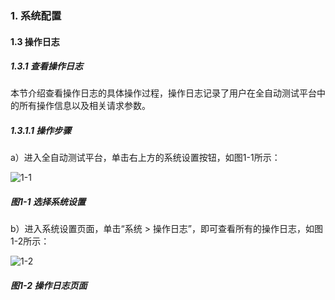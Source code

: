 ### 1. 系统配置

#### 1.3 操作日志

##### 1.3.1 查看操作日志

本节介绍查看操作日志的具体操作过程，操作日志记录了用户在全自动测试平台中的所有操作信息以及相关请求参数。

##### 1.3.1.1 操作步骤

a）进入全自动测试平台，单击右上方的系统设置按钮，如图1-1所示：

![1-1](https://www.feisuanyz.com/fstest/xtpz/log/caozuorizi_1.png)

##### 图1-1 选择系统设置

b）进入系统设置页面，单击“系统 > 操作日志”，即可查看所有的操作日志，如图1-2所示：

![1-2](https://www.feisuanyz.com/fstest/xtpz/log/caozuorizi_2.png)

##### 图1-2 操作日志页面
